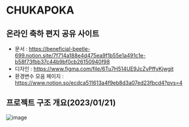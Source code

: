 # CHUKAPOKA
## 온라인 축하 편지 공유 사이트
- 문서 : https://beneficial-beetle-699.notion.site/7f714a188e4d475ea9f1b55e1a491c1e-b58f73fbb37c44b9bf0cb26150940f98
- 디자인 : https://www.figma.com/file/6Tu7H514UE9JcZyPffyKjwgit
- 환경변수 모음 페이지 : https://www.notion.so/ecdca511613a4f9eb8d3a07ed23fbcd4?pvs=4

## 프로젝트 구조 개요(2023/01/21)
![image](https://github.com/Chukapoka/.github/assets/56281493/eb27b4ff-974b-4975-b829-acf78d6332e2)
